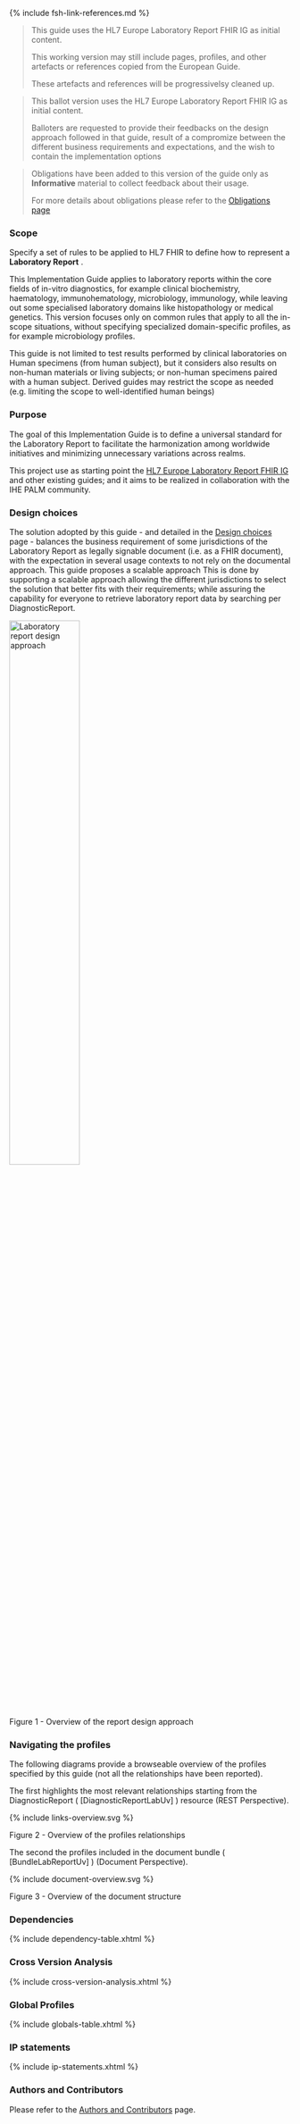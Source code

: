 {% include fsh-link-references.md %}


<div xmlns="http://www.w3.org/1999/xhtml"
	xmlns:xsi="http://www.w3.org/2001/XMLSchema-instance">
	<blockquote class="dragon">		
		<p>This guide uses the HL7 Europe Laboratory Report FHIR IG as initial content.</p>
		<p>This working version may still include pages, profiles, and other artefacts or references copied from the European Guide.</p>
		<p>These artefacts and references will be progressivelsy cleaned up.</p>
	</blockquote>
</div>

<div xmlns="http://www.w3.org/1999/xhtml"
	xmlns:xsi="http://www.w3.org/2001/XMLSchema-instance">
	<blockquote class="stu-note">		
		<p>This ballot version uses the HL7 Europe Laboratory Report FHIR IG as initial content.</p>		
		<p>Balloters are requested to provide their feedbacks on the design approach followed in that guide, result of a compromize between the different business requirements and expectations, and the wish to contain the implementation options</p>
	</blockquote>
</div>

<div xmlns="http://www.w3.org/1999/xhtml"
	xmlns:xsi="http://www.w3.org/2001/XMLSchema-instance">
	<blockquote class="stu-note">		
		<p>Obligations have been added to this version of the guide only as <b>Informative</b> material to collect feedback about their usage.</p>		
		<p>For more details about obligations please refer to the <a href="obligations.html">Obligations page</a></p>
	</blockquote>
</div>


### Scope

Specify a set of rules to be applied to HL7 FHIR to define how to represent a **Laboratory Report** .

This Implementation Guide applies to laboratory reports within the core fields of in-vitro diagnostics, for example clinical biochemistry, haematology, immunohematology, microbiology, immunology, while leaving out some specialised laboratory domains like histopathology or medical genetics. 
This version focuses only on common rules that apply to all the in-scope situations, without specifying specialized domain-specific profiles, as for example microbiology profiles.

This guide is not limited to test results performed by clinical laboratories on Human specimens (from human subject), but it considers also results on non-human materials or living subjects; or non-human specimens paired with a human subject. Derived guides may restrict the scope as needed (e.g. limiting the scope to well-identified human beings)

### Purpose
The goal of this Implementation Guide is to define a universal standard for the Laboratory Report to facilitate the harmonization among worldwide initiatives and minimizing unnecessary variations across realms.

This project use as starting point the [HL7 Europe Laboratory Report FHIR IG](https://hl7.eu/fhir/laboratory) and other existing guides; and it aims to be realized in collaboration with the IHE PALM community.


### Design choices

The solution adopted by this guide - and detailed in the [Design choices](design-choice.html) page - balances the business requirement of some jurisdictions of the Laboratory Report as legally signable document (i.e. as a FHIR document), with the expectation in several usage contexts to not rely on the documental approach. 
This guide proposes a scalable approach
This is done by supporting a scalable approach allowing the different jurisdictions to select the solution that better fits with their requirements; while assuring the capability for everyone to retrieve laboratory report data by searching per DiagnosticReport.

<div>
<img src="lab-structure.png"  alt="Laboratory report design approach" width="50%">
<p>Figure 1 - Overview of the report design approach</p>
<p></p>
</div>

### Navigating the profiles

The following diagrams provide a browseable overview of the profiles specified by this guide (not all the relationships have been reported).

The first highlights the most relevant relationships starting from the DiagnosticReport ( [DiagnosticReportLabUv] ) resource (REST Perspective).

<div>
<p>{% include links-overview.svg %}</p>
<p>Figure 2 - Overview of the profiles relationships</p>
<p></p>
</div>

The second the profiles included in the document bundle ( [BundleLabReportUv] ) (Document Perspective).

<div>
<p>{% include document-overview.svg %}</p>
<p>Figure 3 - Overview of the document structure</p>
<p></p>
</div>


### Dependencies

{% include dependency-table.xhtml %}

### Cross Version Analysis

{% include cross-version-analysis.xhtml %}

### Global Profiles

{% include globals-table.xhtml %}

### IP statements

{% include ip-statements.xhtml %}

### Authors and Contributors

Please refer to the [Authors and Contributors](contributors.html) page.
